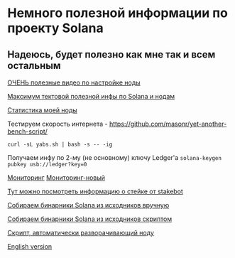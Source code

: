 # Немного полезной информации по проекту Solana

## Надеюсь, будет полезно как мне так и всем остальным

[ОЧЕНЬ полезные видео по настройке ноды](https://www.youtube.com/c/DimAn_io/videos)

[Максимум тектовой полезной инфы по Solana и нодам](https://teletype.in/@in_extremo/solana_useful)

[Статистика моей ноды](https://metrics.stakeconomy.com/d/f2b2HcaGz/solana-community-validator-dashboard?orgId=1&refresh=1m&var-server=vah-stakeiteasy-test&var-inter=30s&var-cpu=All&var-netif=All&var-pubkey=4P8diDfWD1ra7bF8BXDPUExMg2QAhTxVLTq3tU4QcH8p)

Тестируем скорость интернета - https://github.com/masonr/yet-another-bench-script/

`curl -sL yabs.sh | bash -s -- -ig`

Получаем инфу по 2-му (не основному) ключу Ledger'а
`solana-keygen pubkey usb://ledger?key=0`

[Мониторинг](https://github.com/stakeconomy/solanamonitoring)
[Мониторинг-новый](https://solana.thevalidators.io/)

[Тут можно посмотреть информацию о стейке от stakebot](https://kyc-api.vercel.app/api/validators/details?pk=GH1t1LvHefMhw9y7W4LNWWa79HHnB1bQQcXGHaTc18kg&epoch=308)

[Собираем бинарники Solana из исходников вручную](https://github.com/agjell/sol-tutorials/blob/master/building-solana-from-source.md)

[Собираем бинарники Solana из исходников скриптом](https://github.com/xtreme911/solana)

[Скрипт, автоматически разворачивающий ноду](https://github.com/mfactory-lab/sv-manager)



[English version](https://github.com/Vahhhh/solana/blob/main/README_EN.md)
